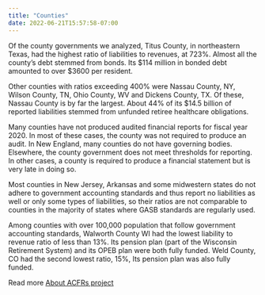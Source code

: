 ```yaml
---
title: "Counties"
date: 2022-06-21T15:57:58-07:00
---
```


Of the county governments we analyzed, Titus County, in northeastern Texas, had the highest ratio of liabilities to revenues, at 723%. Almost all the county’s debt stemmed from bonds. Its $114 million in bonded debt amounted to over $3600 per resident.


Other counties with ratios exceeding 400% were Nassau County, NY, Wilson County, TN, Ohio County, WV and Dickens County, TX. Of these, Nassau County is by far the largest. About 44% of its $14.5 billion of reported liabilities stemmed from unfunded retiree healthcare obligations.


Many counties have not produced audited financial reports for fiscal year 2020. In most of these cases, the county was not required to produce an audit. In New England, many counties do not have governing bodies. Elsewhere, the county government does not meet thresholds for reporting. In other cases, a county is required to produce a financial statement but is very late in doing so.


Most counties in New Jersey, Arkansas and some midwestern states do not adhere to government accounting standards and thus report no liabilities as well or only some types of liabilities, so their ratios are not comparable to counties in the majority of states where GASB standards are regularly used.


Among counties with over 100,000 population that follow government accounting standards, Walworth County WI had the lowest liability to revenue ratio of less than 13%. Its pension plan (part of the Wisconsin Retirement System) and its OPEB plan were both fully funded. Weld County, CO had the second lowest ratio, 15%, Its pension plan was also fully funded.

Read more [About ACFRs project](/about)
